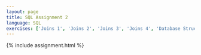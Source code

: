 ```yaml
---
layout: page
title: SQL Assignment 2
language: SQL
exercises: ['Joins 1', 'Joins 2', 'Joins 3', 'Joins 4', 'Database Structure 1', 'Database Structure 2', 'Nested Queries']
---
```


{% include assignment.html %}
